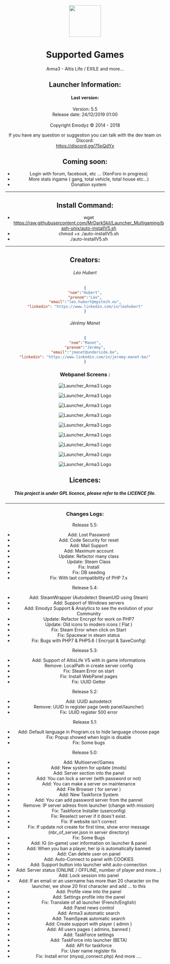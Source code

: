 <center>
 <img src="https://raw.githubusercontent.com/MrDarkSkil/Launcher_Arma3/master/GFX/icones/favicon.png" width="100px">
<center>
 
# Supported Games
Arma3 - Altis Life / EXILE and more...

## Launcher Information:

#### Last version:
Version: 5.5<br>
Release date: 24/12/2019 01:00 <br>
<br>
Copyright Emodyz © 2014 - 2018<br>

If you have any question or suggestion you can talk with the dev team on Discord:<br>
https://discord.gg/75pQdYx<br>

## Coming soon:  
- Login with forum, facebook, etc ... (XenForo in progress)
- More stats ingame ( gang, total vehicle, total house etc...)
- Donation system

--------------------------------------------------
## Install Command:

- wget https://raw.githubusercontent.com/MrDarkSkil/Launcher_Multigaming/bash-unix/auto-installV5.sh<br>
- chmod +x ./auto-installV5.sh<br>
- ./auto-installV5.sh<br>
--------------------------------------------------

## Creators:

###### Léo Hubert
```json
{
"nom":"Hubert",
"prenom":"Léo",
"email":"leo.hubert@epitech.eu",
"linkedin": "https://www.linkedin.com/in/leohubert"
}
```

###### Jérémy Manet
```json
{
"nom":"Manet",
"prenom":"Jérémy",
"email":"jmanet@underside.be",
"linkedin": "https://www.linkedin.com/in/jeremy-manet-be/"
}
```

### Webpanel Screens :

![Launcher_Arma3 Logo](https://cdn.discordapp.com/attachments/431901495894605824/659824118958653470/Screenshot_2.png)

![Launcher_Arma3 Logo](https://cdn.discordapp.com/attachments/431901495894605824/659824121076514836/Screenshot_3.png)

![Launcher_Arma3 Logo](https://cdn.discordapp.com/attachments/431901495894605824/659824121802129439/Screenshot_4.png)

![Launcher_Arma3 Logo](https://cdn.discordapp.com/attachments/431901495894605824/659824123089911841/Screenshot_5.png)

![Launcher_Arma3 Logo](https://cdn.discordapp.com/attachments/431901495894605824/659824123895349250/Screenshot_6.png)

![Launcher_Arma3 Logo](https://cdn.discordapp.com/attachments/431901495894605824/659824124939599873/Screenshot_7.png)

![Launcher_Arma3 Logo](https://cdn.discordapp.com/attachments/431901495894605824/659824127141478440/Screenshot_8.png)

![Launcher_Arma3 Logo](https://cdn.discordapp.com/attachments/431901495894605824/659824143365308438/Screenshot_9.png)

![Launcher_Arma3 Logo](https://cdn.discordapp.com/attachments/431901495894605824/659825537849491476/Screenshot_10.png)


## Licences:

##### This project is under GPL licence, please refer to the LICENCE file.

--------------------------------------------------

### Changes Logs:

Release 5.5:
- Add: Lost Password
- Add: Code Security for reset
- Add: Mail Support
- Add: Maximum account
- Update: Refactor many class
- Update: Steam Class
- Fix: Install
- Fix: DB seeding
- Fix: With last compatibility of PHP 7.x

Release 5.4:
- Add: SteamWrapper (Autodetect SteamUID using Steam)
- Add: Support of Windows servers
- Add: Emodyz Support & Analytics to see the evolution of your Community
- Update: Refactor Encrypt for work on PHP7
- Update: Old icons to modern icons ( Flat )
- Fix: Steam Error when click on Start
- Fix: Spacewar in steam status
- Fix: Bugs with PHP7 & PHP5.6 ( Encrypt & SaveConfig)

Release 5.3:
- Add: Support of AltisLife V5 with in game informations
- Remove: LocalPath in create server config
- Fix: Steam Error on start
- Fix: Install WebPanel pages
- Fix: UUID Getter

Release 5.2:
- Add: UUID autodetect
- Remove: UUID in register page (web panel/launcher)
- Fix: UUID register 500 error

Release 5.1:
- Add: Default language in Program.cs to hide language choose page
- Fix: Popup showed when login is disable
- Fix: Some bugs

Release 5.0:
- Add: Multiserver/Games
- Add: New system for update (mods)
- Add: Server section into the panel
- Add: You can lock a server (with password or not)
- Add: You can make a server on maintenance
- Add: File Browser ( for server )
- Add: New Taskforce System
- Add: You can add password server from the pannel
- Remove: IP server adress from launcher (change with mission)
- Fix: Taskforce Installer (userconfig)
- Fix: Reselect server if it does't exist.
- Fix: If website isn't correct
- Fix: If update not create for first time, show error message (nbr_of_server.json in server directory)
- Fix: Some Bugs
- Add: IG (in-game) user information on launcher & panel
- Add: When you ban a player, her ip is automatically banned
- Add: Can delete user on panel
- Add: Auto-Connect to panel with COOKIES
- Add: Support button into launcher whit auto-connection
- Add: Server status (ONLINE / OFFLINE, number of player and more...)
- Add: Lock session into panel
- Add: If an email or an username has more than 20 character on the launcher, we show 20 first character and add ... to this
- Add: Profile view into the panel
- Add: Settings profile into the panel
- Fix: Translate of all launcher (French/English)
- Add: Panel news control
- Add: Arma3 automatic search
- Add: TeamSpeak automatic search
- Add: Create support with player ( admin )
- Add: All users pages ( admins, banned )
- Add: TaskForce settings
- Add: TaskForce into launcher (BETA)
- Add: API for taskforce
- Fix: User name register fix
- Fix: Install error (mysql_connect.php)
And more ....

